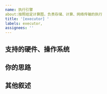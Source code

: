 ```yaml
---
name: 执行引擎
about:按照给定计算图，负责存储、计算、网络传输的执行
title: '[executor] '
labels: executor,
assignees: ''
---
```


## 支持的硬件、操作系统

## 你的思路

## 其他叙述
 


<!-- 请在此处添加其他相关信息，如：
- 参考实现（如PyTorch中的实现）
- 性能要求
- 测试用例
- 其他注意事项
-->
